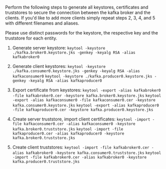 Perform the following steps to generate all keystores, certificates and truststores to secure the connection between the kafka broker and the clients. If you'd like to add more clients simply repeat steps 2, 3, 4, and 5 with different filenames and aliases.

Please use distinct passwords for the keystore, the respective key and the truststore for each entity.

1. Generate server keystore:
``keytool -keystore ./kafka.broker0.keystore.jks -genkey -keyalg RSA -alias kafkabroker0``

2. Generate client keystores:
``keytool -keystore ./kafka.consumer0.keystore.jks -genkey -keyalg RSA -alias kafkaconsumer0``
``keytool -keystore ./kafka.producer0.keystore.jks -genkey -keyalg RSA -alias kafkaproducer0``

3. Export certificate from keystores:
``keytool -export -alias kafkabroker0 -file kafkabroker0.cer -keystore kafka.broker0.keystore.jks``
``keytool -export -alias kafkaconsumer0 -file kafkaconsumer0.cer -keystore kafka.consumer0.keystore.jks``
``keytool -export -alias kafkaproducer0 -file kafkaproducer0.cer -keystore kafka.producer0.keystore.jks``

4. Create server truststore, import client certificates:
``keytool -import -file kafkaconsumer0.cer -alias kafkaconsumer0 -keystore kafka.broker0.truststore.jks``
``keytool -import -file kafkaproducer0.cer -alias kafkaproducer0 -keystore kafka.broker0.truststore.jks``

5. Create client truststores:
``keytool -import -file kafkabroker0.cer -alias kafkabroker0 -keystore kafka.consumer0.truststore.jks``
``keytool -import -file kafkabroker0.cer -alias kafkabroker0 -keystore kafka.producer0.truststore.jks``